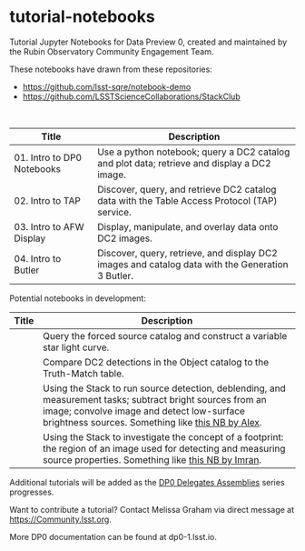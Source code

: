 # tutorial-notebooks
Tutorial Jupyter Notebooks for Data Preview 0, created and maintained by the Rubin Observatory Community Engagement Team.

These notebooks have drawn from these repositories:
 - https://github.com/lsst-sqre/notebook-demo
 - https://github.com/LSSTScienceCollaborations/StackClub

<br>

| Title  | Description  |
|---|---|
| 01. Intro to DP0 Notebooks | Use a python notebook; query a DC2 catalog and plot data; retrieve and display a DC2 image. |
| 02. Intro to TAP | Discover, query, and retrieve DC2 catalog data with the Table Access Protocol (TAP) service. |
| 03. Intro to AFW Display | Display, manipulate, and overlay data onto DC2 images. |
| 04. Intro to Butler | Discover, query, retrieve, and display DC2 images and catalog data with the Generation 3 Butler. |


Potential notebooks in development:

| Title  | Description  |
|---|---|
| | Query the forced source catalog and construct a variable star light curve. |
| | Compare DC2 detections in the Object catalog to the Truth-Match table. |
| | Using the Stack to run source detection, deblending, and measurement tasks; subtract bright sources from an image; convolve image and detect low-surface brightness sources. Something like [this NB by Alex](https://nbviewer.jupyter.org/github/LSSTScienceCollaborations/StackClub/blob/rendered/SourceDetection/LowSurfaceBrightness.nbconvert.ipynb). |
| | Using the Stack to investigate the concept of a footprint: the region of an image used for detecting and measuring source properties. Something like [this NB by Imran](https://nbviewer.jupyter.org/github/LSSTScienceCollaborations/StackClub/blob/rendered/SourceDetection/Footprints.nbconvert.ipynb). |

Additional tutorials will be added as the [DP0 Delegates Assemblies](https://dp0-1.lsst.io/dp0-delegate-resources/index.html) series progresses.

Want to contribute a tutorial? Contact Melissa Graham via direct message at https://Community.lsst.org.

More DP0 documentation can be found at dp0-1.lsst.io.
